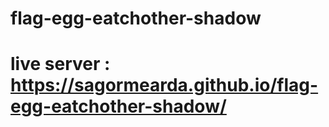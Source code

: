 # flag-egg-eatchother-shadow
# live server :  https://sagormearda.github.io/flag-egg-eatchother-shadow/
